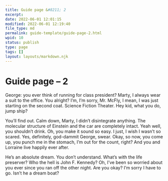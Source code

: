 ```yaml
---
title: Guide page &#8211; 2
excerpt: 
date: 2022-06-01 12:01:15
modified: 2022-06-01 12:19:40
file_type: md
permalink: guide-template/guide-page-2.html
wpid: 10
status: publish
type: page
tags: []
layout: layouts/markdown.njk
---
```


# Guide page &#8211; 2

George: you ever think of running for class president? Marty, I always wear a suit to the office. You alright? I’m, I’m sorry, Mr. McFly, I mean, I was just starting on the second coat. Science Fiction Theater. Hey kid, what you do, jump ship?

You’ll find out. Calm down, Marty, I didn’t disintegrate anything. The molecular structure of Einstein and the car are completely intact. Yeah well, you shouldn’t drink. Oh, you make it sound so easy. I just, I wish I wasn’t so scared. Yes, definitely, god-dammit George, swear. Okay, so now, you come up, you punch me in the stomach, I’m out for the count, right? And you and Lorraine live happily ever after.

He’s an absolute dream. You don’t understand. What’s with the life preserver? Who the hell is John F. Kennedy? Oh, I’ve been so worried about you ever since you ran off the other night. Are you okay? I’m sorry I have to go. Isn’t he a dream boat?